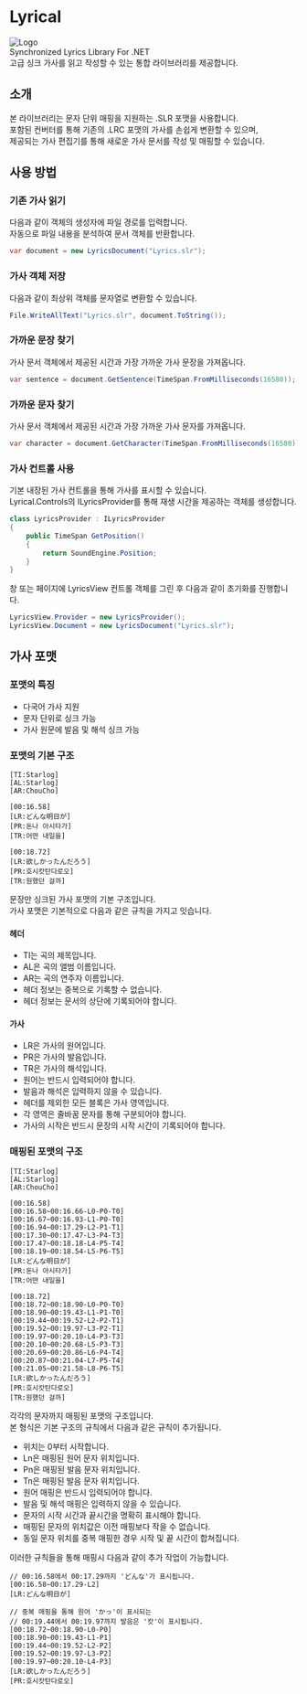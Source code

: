 # Lyrical
![Logo](https://user-images.githubusercontent.com/1563800/28198673-d349e066-689a-11e7-92d1-8797eb724e27.png)  
Synchronized Lyrics Library For .NET  
고급 싱크 가사를 읽고 작성할 수 있는 통합 라이브러리를 제공합니다.

## 소개
본 라이브러리는 문자 단위 매핑을 지원하는 .SLR 포맷을 사용합니다.  
포함된 컨버터를 통해 기존의 .LRC 포맷의 가사를 손쉽게 변환할 수 있으며,  
제공되는 가사 편집기를 통해 새로운 가사 문서를 작성 및 매핑할 수 있습니다.

## 사용 방법
### 기존 가사 읽기
다음과 같이 객체의 생성자에 파일 경로를 입력합니다.  
자동으로 파일 내용을 분석하여 문서 객체를 반환합니다.
```csharp
var document = new LyricsDocument("Lyrics.slr");
```

### 가사 객체 저장
다음과 같이 최상위 객체를 문자열로 변환할 수 있습니다.  
```csharp
File.WriteAllText("Lyrics.slr", document.ToString());
```

### 가까운 문장 찾기
가사 문서 객체에서 제공된 시간과 가장 가까운 가사 문장을 가져옵니다.
```csharp
var sentence = document.GetSentence(TimeSpan.FromMilliseconds(16580));
```

### 가까운 문자 찾기
가사 문서 객체에서 제공된 시간과 가장 가까운 가사 문자를 가져옵니다.
```csharp
var character = document.GetCharacter(TimeSpan.FromMilliseconds(16580));
```

### 가사 컨트롤 사용
기본 내장된 가사 컨트롤을 통해 가사를 표시할 수 있습니다.  
Lyrical.Controls의 ILyricsProvider를 통해 재생 시간을 제공하는 객체를 생성합니다.
```csharp
class LyricsProvider : ILyricsProvider
{
	public TimeSpan GetPosition()
	{
		return SoundEngine.Position;
	}
}
```

창 또는 페이지에 LyricsView 컨트롤 객체를 그린 후 다음과 같이 초기화를 진행합니다.
```csharp
LyricsView.Provider = new LyricsProvider();
LyricsView.Document = new LyricsDocument("Lyrics.slr");
```

## 가사 포맷
### 포맷의 특징
* 다국어 가사 지원
* 문자 단위로 싱크 가능
* 가사 원문에 발음 및 해석 싱크 가능

### 포맷의 기본 구조
```
[TI:Starlog]
[AL:Starlog]
[AR:ChouCho]

[00:16.58]
[LR:どんな明日が]
[PR:돈나 아시타가]
[TR:어떤 내일을]

[00:18.72]
[LR:欲しかったんだろう]
[PR:호시캇탄다로오]
[TR:원했던 걸까]
```
문장만 싱크된 가사 포맷의 기본 구조입니다.  
가사 포맷은 기본적으로 다음과 같은 규칙을 가지고 잇습니다.

#### 헤더
* TI는 곡의 제목입니다.
* AL은 곡의 앨범 이름입니다.
* AR는 곡의 연주자 이름입니다.
* 헤더 정보는 중복으로 기록할 수 없습니다.
* 헤더 정보는 문서의 상단에 기록되어야 합니다.

#### 가사
* LR은 가사의 원어입니다.
* PR은 가사의 발음입니다.
* TR은 가사의 해석입니다.
* 원어는 반드시 입력되어야 합니다.
* 발음과 해석은 입력하지 않을 수 있습니다.
* 헤더를 제외한 모든 블록은 가사 영역입니다.
* 각 영역은 줄바꿈 문자를 통해 구분되어야 합니다.
* 가사의 시작은 반드시 문장의 시작 시간이 기록되어야 합니다.

### 매핑된 포맷의 구조
```
[TI:Starlog]
[AL:Starlog]
[AR:ChouCho]

[00:16.58]
[00:16.58~00:16.66-L0-P0-T0]
[00:16.67~00:16.93-L1-P0-T0]
[00:16.94~00:17.29-L2-P1-T1]
[00:17.30~00:17.47-L3-P4-T3]
[00:17.47~00:18.18-L4-P5-T4]
[00:18.19~00:18.54-L5-P6-T5]
[LR:どんな明日が]
[PR:돈나 아시타가]
[TR:어떤 내일을]

[00:18.72]
[00:18.72~00:18.90-L0-P0-T0]
[00:18.90~00:19.43-L1-P1-T0]
[00:19.44~00:19.52-L2-P2-T1]
[00:19.52~00:19.97-L3-P2-T1]
[00:19.97~00:20.10-L4-P3-T3]
[00:20.10~00:20.68-L5-P3-T3]
[00:20.69~00:20.86-L6-P4-T4]
[00:20.87~00:21.04-L7-P5-T4]
[00:21.05~00:21.58-L8-P6-T5]
[LR:欲しかったんだろう]
[PR:호시캇탄다로오]
[TR:원했던 걸까]
```
각각의 문자까지 매핑된 포맷의 구조입니다.  
본 형식은 기본 구조의 규칙에서 다음과 같은 규칙이 추가됩니다.

* 위치는 0부터 시작합니다.
* Ln은 매핑된 원어 문자 위치입니다.
* Pn은 매핑된 발음 문자 위치입니다.
* Tn은 매핑된 발음 문자 위치입니다.
* 원어 매핑은 반드시 입력되어야 합니다.
* 발음 및 해석 매핑은 입력하지 않을 수 있습니다.
* 문자의 시작 시간과 끝시간을 명확히 표시해야 합니다.
* 매핑된 문자의 위치값은 이전 매핑보다 작을 수 없습니다.
* 동일 문자 위치를 중복 매핑한 경우 시작 및 끝 시간이 합쳐집니다.

이러한 규칙들을 통해 매핑시 다음과 같이 추가 작업이 가능합니다.
```
// 00:16.58에서 00:17.29까지 'どんな'가 표시됩니다.
[00:16.58~00:17.29-L2]
[LR:どんな明日が]
```
```
// 중복 매핑을 통해 원어 'かっ'이 표시되는
// 00:19.44에서 00:19.97까지 발음은 '캇'이 표시됩니다.
[00:18.72~00:18.90-L0-P0]
[00:18.90~00:19.43-L1-P1]
[00:19.44~00:19.52-L2-P2]
[00:19.52~00:19.97-L3-P2]
[00:19.97~00:20.10-L4-P3]
[LR:欲しかったんだろう]
[PR:호시캇탄다로오]
```
